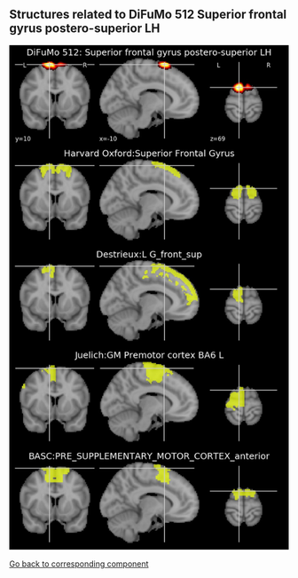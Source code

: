 


## Structures related to DiFuMo 512 Superior frontal gyrus postero-superior LH

![118](118.jpg "Structures related to DiFuMo 512 Superior frontal gyrus postero-superior LH")

[Go back to corresponding component](https://parietal-inria.github.io/DiFuMo/512/html/118.html)